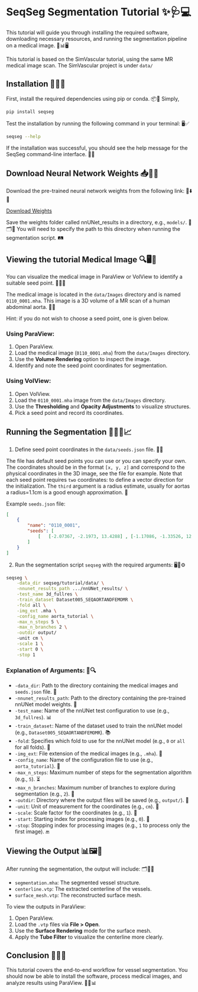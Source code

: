 # SeqSeg Segmentation Tutorial ✨🩺💻

This tutorial will guide you through installing the required software, downloading necessary resources, and running the segmentation pipeline on a medical image. 🏥📊🖥️

This tutorial is based on the SimVascular tutorial, using the same MR medical image scan. The SimVascular project is under `data/`

## Installation 🚀🔧🐍

First, install the required dependencies using pip or conda. 📦🔗
Simply,
```bash
pip install seqseg
```
Test the installation by running the following command in your terminal: 🖥️✅

```bash
seqseg --help
```
If the installation was successful, you should see the help message for the SeqSeg command-line interface. 📜💬

## Download Neural Network Weights 📥🤖📂

Download the pre-trained neural network weights from the following link: 🔗⬇️💾

[Download Weights](<https://zenodo.org/records/15020477>)

Save the weights folder called nnUNet_results in a directory, e.g., `models/`. 📁🗂️💾
You will need to specify the path to this directory when running the segmentation script. 🛤️

## Viewing the tutorial Medical Image 🔍🖥️🩻

You can visualize the medical image in ParaView or VolView to identify a suitable seed point. 🎯🔬👀

The medical image is located in the `data/Images` directory and is named `0110_0001.mha`. This image is a 3D volume of a MR scan of a human abdominal aorta. 🧠🩻

Hint: if you do not wish to choose a seed point, one is given below.

### Using ParaView:
1. Open ParaView.
2. Load the medical image (`0110_0001.mha`) from the `data/Images` directory.
3. Use the **Volume Rendering** option to inspect the image.
4. Identify and note the seed point coordinates for segmentation.

### Using VolView:
1. Open VolView.
2. Load the `0110_0001.mha` image from the `data/Images` directory.
3. Use the **Thresholding** and **Opacity Adjustments** to visualize structures.
4. Pick a seed point and record its coordinates.

## Running the Segmentation 🏃‍♂️🧠📈

1. Define seed point coordinates in the ``data/seeds.json`` file. 📍📝

The file has default seed points you can use or you can specify your own. The coordinates should be in the format `[x, y, z]` and correspond to the physical coordinates in the 3D image, see the file for example. Note that each seed point requires ``two`` coordinates: to define a vector direction for the initialization. The ``third`` argument is a radius estimate, usually for aortas a radius=1.1cm is a good enough approximation. 🧭

Example `seeds.json` file:

```json
[
    {
        "name": "0110_0001",
        "seeds": [
            [   [-2.07367, -2.1973, 13.4288] , [-1.17086, -1.33526, 12.2407] , 1.1  ]
        ]
    }
]
```

2. Run the segmentation script `seqseg` with the required arguments: 🖥️🔢⚙️

```bash
seqseg \
    -data_dir seqseg/tutorial/data/ \
    -nnunet_results_path .../nnUNet_results/ \
    -test_name 3d_fullres \
    -train_dataset Dataset005_SEQAORTANDFEMOMR \
    -fold all \
    -img_ext .mha \
    -config_name aorta_tutorial \
    -max_n_steps 5 \
    -max_n_branches 2 \
    -outdir output/
    -unit cm \
    -scale 1 \
    -start 0 \
    -stop 1
```
### Explanation of Arguments: 📜🔍

- `-data_dir`: Path to the directory containing the medical images and `seeds.json` file. 📂
- `-nnunet_results_path`: Path to the directory containing the pre-trained nnUNet model weights. 📁
- `-test_name`: Name of the nnUNet test configuration to use (e.g., `3d_fullres`). 📊
- `-train_dataset`: Name of the dataset used to train the nnUNet model (e.g., `Dataset005_SEQAORTANDFEMOMR`). 📚
- `-fold`: Specifies which fold to use for the nnUNet model (e.g., `0` or `all` for all folds). 📅
- `-img_ext`: File extension of the medical images (e.g., `.mha`). 📸
- `-config_name`: Name of the configuration file to use (e.g., `aorta_tutorial`). 📄
- `-max_n_steps`: Maximum number of steps for the segmentation algorithm (e.g., `5`). ⏳
- `-max_n_branches`: Maximum number of branches to explore during segmentation (e.g., `2`). 🌿
- `-outdir`: Directory where the output files will be saved (e.g., `output/`). 📂
- `-unit`: Unit of measurement for the coordinates (e.g., `cm`). 📏
- `-scale`: Scale factor for the coordinates (e.g., `1`). 📐
- `-start`: Starting index for processing images (e.g., `0`). 🔢
- `-stop`: Stopping index for processing images (e.g., `1` to process only the first image). 🔚

## Viewing the Output 📊🖼️🔬

After running the segmentation, the output will include: 🗂️📁✅
- `segmentation.mha`: The segmented vessel structure.
- `centerline.vtp`: The extracted centerline of the vessels.
- `surface_mesh.vtp`: The reconstructed surface mesh.

To view the outputs in ParaView:
1. Open ParaView.
2. Load the `.vtp` files via **File > Open**.
3. Use the **Surface Rendering** mode for the surface mesh.
4. Apply the **Tube Filter** to visualize the centerline more clearly.

## Conclusion 🎯✅📌

This tutorial covers the end-to-end workflow for vessel segmentation. You should now be able to install the software, process medical images, and analyze results using ParaView. 🏥🧠📊

